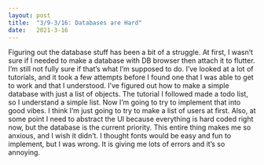 ```yaml
---
layout: post
title:  "3/9-3/16: Databases are Hard"
date:   2021-3-16
---
```

Figuring out the database stuff has been a bit of a struggle. At first, I wasn’t sure if I needed to make a database with DB browser then attach it to flutter. I’m still not fully sure if that’s what I’m supposed to do. I’ve looked at a lot of tutorials, and it took a few attempts before I found one that I was able to get to work and that I understood. I’ve figured out how to make a simple database with just a list of objects. The tutorial I followed made a todo list, so I understand a simple list. Now I’m going to try to implement that into good vibes. I think I’m just going to try to make a list of users at first. Also, at some point I need to abstract the UI because everything is hard coded right now, but the database is the current priority. This entire thing makes me so anxious, and I wish it didn’t. I thought fonts would be easy and fun to implement, but I was wrong. It is giving me lots of errors and it’s so annoying.